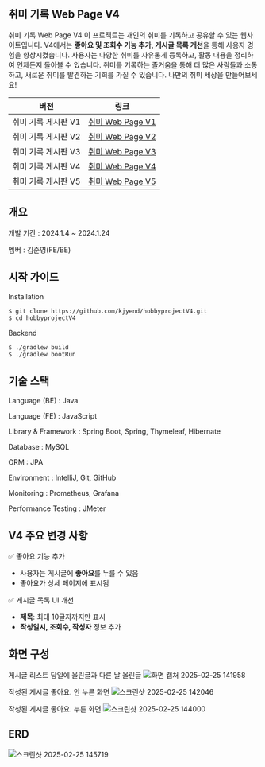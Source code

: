 ## 취미 기록 Web Page V4

취미 기록 Web Page V4
이 프로젝트는 개인의 취미를 기록하고 공유할 수 있는 웹사이트입니다. 
V4에서는 **좋아요 및 조회수 기능 추가, 게시글 목록 개선**을 통해 사용자 경험을 향상시켰습니다.
사용자는 다양한 취미를 자유롭게 등록하고, 활동 내용을 정리하여 언제든지 돌아볼 수 있습니다. 
취미를 기록하는 즐거움을 통해 더 많은 사람들과 소통하고, 새로운 취미를 발견하는 기회를 가질 수 있습니다. 
나만의 취미 세상을 만들어보세요!

| **버전** | **링크**       |
|----------|----------------|
| 취미 기록 게시판 V1       | [취미 Web Page V1](https://github.com/kjyend/hobbyproject) |
| 취미 기록 게시판 V2       | [취미 Web Page V2](https://github.com/kjyend/hobbyprojectV2) |
| 취미 기록 게시판 V3       | [취미 Web Page V3](https://github.com/kjyend/hobbyprojectV3) |
| 취미 기록 게시판 V4       | [취미 Web Page V4](https://github.com/kjyend/hobbyprojectV4) |
| 취미 기록 게시판 V5       | [취미 Web Page V5](https://github.com/kjyend/hobbyprojectV5) |

## 개요

개발 기간 : 2024.1.4 ~ 2024.1.24

멤버 : 김준영(FE/BE)

## 시작 가이드

Installation
```
$ git clone https://github.com/kjyend/hobbyprojectV4.git
$ cd hobbyprojectV4
```
Backend
```
$ ./gradlew build
$ ./gradlew bootRun
```

## 기술 스택

Language (BE) : Java

Language (FE) : JavaScript

Library & Framework : Spring Boot, Spring, Thymeleaf, Hibernate 

Database : MySQL

ORM : JPA 

Environment : IntelliJ, Git, GitHub 

Monitoring : Prometheus, Grafana

Performance Testing : JMeter

## V4 주요 변경 사항
✅ 좋아요 기능 추가
* 사용자는 게시글에 **좋아요**를 누를 수 있음
* 좋아요가 상세 페이지에 표시됨

✅ 게시글 목록 UI 개선
* **제목**: 최대 10글자까지만 표시
* **작성일시, 조회수, 작성자** 정보 추가

## 화면 구성

게시글 리스트 당일에 올린글과 다른 날 올린글
![화면 캡처 2025-02-25 141958](https://github.com/user-attachments/assets/a8a13605-de21-4907-9ac8-4acd042186e2)


작성된 게시글 좋아요. 안 누른 화면
![스크린샷 2025-02-25 142046](https://github.com/user-attachments/assets/f9c2ab66-5c3e-414c-bff0-68bba190f463)


작성된 게시글 좋아요. 누른 화면
![스크린샷 2025-02-25 144000](https://github.com/user-attachments/assets/79b1683b-d6aa-43db-ba26-949d37df9dd0)


## ERD
![스크린샷 2025-02-25 145719](https://github.com/user-attachments/assets/4b3f5dc2-f5bd-4e17-b453-d44edf291396)
